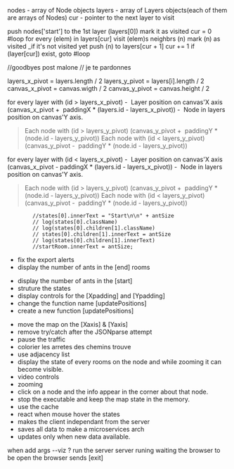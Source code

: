 nodes - array of Node objects
layers - array of Layers objects(each of them are arrays of Nodes)
cur - pointer to the next layer to visit

push nodes['start'] to the 1st layer (layers[0])
mark it as visited
cur = 0
#loop
for every (elem) in layers[cur]
	visit (elem)s neighbrs (n)
		mark (n) as visited _if it's not visited yet
		push (n) to layers[cur + 1]
cur += 1
if (layer[cur]) exist, goto #loop

//goodbyes post malone
// je te pardonnes



layers_x_pivot = layers.length / 2
layers_y_pivot = layers[i].length / 2
canvas_x_pivot = canvas.wigth / 2
canvas_y_pivot = canvas.height / 2


for every layer with (id > layers_x_pivot)
-  Layer position on canvas'X axis
(canvas_x_pivot +  paddingX * (layers.id - layers_x_pivot))
-  Node in layers position on canvas'Y axis.
> Each node with (id > layers_y_pivot)
(canvas_y_pivot +  paddingY * (node.id - layers_y_pivot))
> Each node with (id < layers_y_pivot)
(canvas_y_pivot -  paddingY * (node.id - layers_y_pivot)) 

for every layer with (id < layers_x_pivot)
-  Layer position on canvas'X axis
(canvas_x_pivot - paddingX * (layers.id - layers_x_pivot))
-  Node in layers position on canvas'Y axis.
> Each node with (id > layers_y_pivot)
(canvas_y_pivot +  paddingY * (node.id - layers_y_pivot))
> Each node with (id < layers_y_pivot)
(canvas_y_pivot -  paddingY * (node.id - layers_y_pivot))





			//states[0].innerText = "Start\n\n" + antSize
			// log(states[0].className)
			// log(states[0].children[1].className)
			// states[0].children[1].innerText = antSize
			// log(states[0].children[1].innerText)
			//startRoom.innerText = antSize;



- fix the export alerts
- display the number of ants in the [end] rooms
+ display the number of ants in the [start] 
+ struture the states
+ display controls for the [Xpadding] and [Ypadding]
+ change the function name [updatePositions]
+ create a new function [updatePositions]
- move the map on the [Xaxis] & [Yaxis]
- remove try/catch after the JSONparse attempt
- pause the traffic
- colorier les arretes des chemins trouve
- use adjacency list
- display the state of every rooms on the node and while zooming it can become visible.
- video controls
- zooming
- click on a node and the info appear in the corner about that node.
- stop the executable and keep the map state in the memory.
- use the cache
- react when mouse hover the states
- makes the client independant from the server
- saves all data to make a microservices arch
- updates only when new data available.

when add args --viz ?
	run the server
	server runing
	waiting the browser to be open
	the browser sends [exit]

